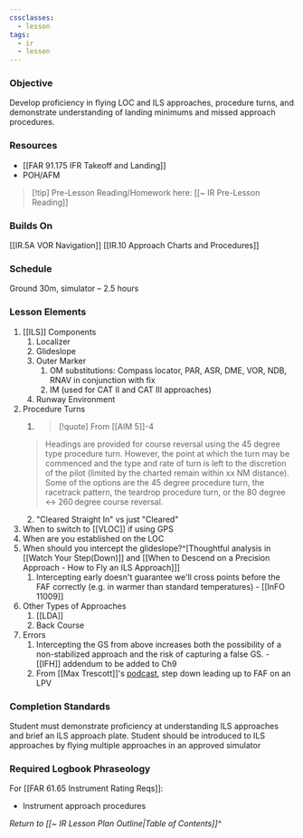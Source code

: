 ```yaml
---
cssclasses:
  - lesson
tags:
  - ir
  - lesson
---
```

### Objective
Develop proficiency in flying LOC and ILS approaches, procedure turns, and demonstrate understanding of landing minimums and missed approach procedures.

### Resources
- [[FAR 91.175 IFR Takeoff and Landing]]
- POH/AFM

> [!tip] Pre-Lesson Reading/Homework here: [[~ IR Pre-Lesson Reading]]

### Builds On
[[IR.5A VOR Navigation]]
[[IR.10 Approach Charts and Procedures]]

### Schedule
Ground 30m, simulator – 2.5 hours 

### Lesson Elements

1. [[ILS]] Components
	1. Localizer
	2. Glideslope
	3. Outer Marker
		1. OM substitutions: Compass locator, PAR, ASR, DME, VOR, NDB, RNAV in conjunction with fix
		2. IM (used for CAT II and CAT III approaches)
	4. Runway Environment
2. Procedure Turns
	1. > [!quote] From [[AIM 5]]-4
	> Headings are provided for course reversal using the 45 degree type procedure turn. However, the point at which the turn may be commenced and the type and rate of turn is left to the discretion of the pilot (limited by the charted remain within xx NM distance). Some of the options are the 45 degree procedure turn, the racetrack pattern, the teardrop procedure turn, or the 80 degree ↔ 260 degree course reversal.
	2. "Cleared Straight In" vs just "Cleared"
3. When to switch to [[VLOC]] if using GPS
4. When are you established on the LOC
5. When should you intercept the glideslope?^[Thoughtful analysis in [[Watch Your Step(Down)]] and [[When to Descend on a Precision Approach - How to Fly an ILS Approach]]]
	1. Intercepting early doesn't guarantee we'll cross points before the FAF correctly (e.g. in warmer than standard temperatures) - [[InFO 11009]]
6. Other Types of Approaches
	1. [[LDA]]
	2.  Back Course
7. Errors
	1. Intercepting the GS from above increases both the possibility of a non-stabilized approach and the risk of capturing a false GS. - [[IFH]] addendum to be added to Ch9
	2. From [[Max Trescott]]'s [podcast](https://aviationnewstalk.libsyn.com/383-why-your-rnav-glide-path-wont-captureand-how-to-fix-it-ga-news), step down leading up to FAF on an LPV

### Completion Standards
Student must demonstrate proficiency at understanding ILS approaches and brief an ILS approach plate. Student should be introduced to ILS approaches by flying multiple approaches in an approved simulator

### Required Logbook Phraseology
For [[FAR 61.65 Instrument Rating Reqs]]:
- Instrument approach procedures

*Return to [[~ IR Lesson Plan Outline|Table of Contents]]^*